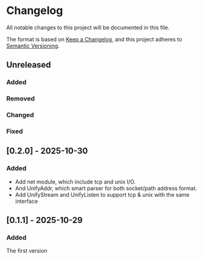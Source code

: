 # Changelog

All notable changes to this project will be documented in this file.

The format is based on [Keep a Changelog](https://keepachangelog.com/en/1.0.0/),
and this project adheres to [Semantic Versioning](https://semver.org/spec/v2.0.0.html).

## Unreleased

### Added

### Removed

### Changed

### Fixed

## [0.2.0] - 2025-10-30

### Added

- Add net module, which include tcp and unix I/O.
- And UnifyAddr, which smart parser for both socket/path address format.
- Add UnifyStream and UnifyListen to support tcp & unix with the same interface

## [0.1.1] - 2025-10-29

### Added

The first version
